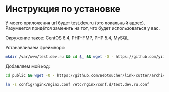 Инструкция по установке
===========

У моего приложения url будет test.dev.ru (это локальный адрес). Разумеется придётся заменить на тот, что будет использоваться у вас.

Окружение такое: CentOS 6.4, PHP-FMP, PHP 5.4, MySQL

Устанавливаем фреймворк:

```bash
mkdir /var/www/test.dev.ru && cd $_ && wget -O - https://github.com/yiisoft/yii/releases/download/1.1.14/yii-1.1.14.f0fee9.tar.gz | tar -xzp yii-1.1.14.f0fee9/framework --strip=1 && mkdir logs && php framework/yiic.php webapp public
```

Добавляем мой код:

```bash
cd public && wget -O - https://github.com/Webtoucher/link-cutter/archive/master.tar.gz | tar -xzp --strip=1
```

```bash
ln -s config/nginx/nginx.conf /etc/nginx/conf.d/test.dev.ru.conf
```

